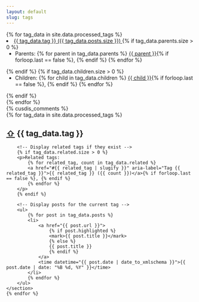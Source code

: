 ```yaml
---
layout: default
slug: tags
---
```


<aside class="tag-list" aria-label="List of all tags">
    {% for tag_data in site.data.processed_tags %}
    <li>
        <a href="#{{ tag_data.tag | slugify }}" aria-label="Tag {{ tag_data.tag }} with {{ tag_data.posts.size }} posts">
            {{ tag_data.tag }} ({{ tag_data.posts.size }})
        </a>
        <!-- Display parent tags if they exist -->
        {% if tag_data.parents.size > 0 %}
        <ul>
            <li>Parents: 
                {% for parent in tag_data.parents %}
                <a href="#{{ parent | slugify }}">{{ parent }}</a>{% if forloop.last == false %}, {% endif %}
                {% endfor %}
            </li>
        </ul>
        {% endif %}
        <!-- Display child tags if they exist -->
        {% if tag_data.children.size > 0 %}
        <ul>
            <li>Children: 
                {% for child in tag_data.children %}
                <a href="#{{ child | slugify }}">{{ child }}</a>{% if forloop.last == false %}, {% endif %}
                {% endfor %}
            </li>
        </ul>
        {% endif %}
    </li>
    {% endfor %}
</aside>
{% cusdis_comments %}

<div class="tagged-posts">
    {% for tag_data in site.data.processed_tags %}
    <section id="{{ tag_data.tag | slugify }}" aria-labelledby="{{ tag_data.tag | slugify }}-heading">
        <h2 id="{{ tag_data.tag | slugify }}-heading">
            <a href="#" class="back-to-top" aria-label="Back to top">⇧</a>
            {{ tag_data.tag }}
        </h2>

        <!-- Display related tags if they exist -->
        {% if tag_data.related.size > 0 %}
        <p>Related tags: 
            {% for related_tag, count in tag_data.related %}
            <a href="#{{ related_tag | slugify }}" aria-label="Tag {{ related_tag }}">{{ related_tag }} ({{ count }})</a>{% if forloop.last == false %}, {% endif %}
            {% endfor %}
        </p>
        {% endif %}

        <!-- Display posts for the current tag -->
        <ul>
            {% for post in tag_data.posts %}
            <li>
                <a href="{{ post.url }}">
                    {% if post.highlighted %}
                    <mark>{{ post.title }}</mark>
                    {% else %}
                    {{ post.title }}
                    {% endif %}
                </a>
                <time datetime="{{ post.date | date_to_xmlschema }}">{{ post.date | date: "%B %d, %Y" }}</time>
            </li>
            {% endfor %}
        </ul>
    </section>
    {% endfor %}
</div>
